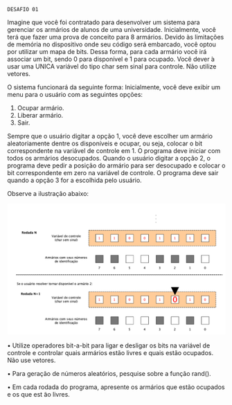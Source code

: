     DESAFIO 01

Imagine que você foi contratado para desenvolver um sistema para gerenciar os armários de alunos de uma universidade. Inicialmente, você terá que fazer uma prova de conceito para 8 armários. Devido às limitações de memória no dispositivo onde seu código será embarcado, você optou por utilizar um mapa de bits. Dessa forma, para cada armário você irá associar um bit, sendo 0 para disponível e 1 para ocupado. Você dever ́a usar uma UNICA variável do tipo char sem sinal para controle. Não utilize vetores.

O sistema funcionará da seguinte forma: Inicialmente, você deve exibir um menu para o usuário com as seguintes opções:

1. Ocupar armário.
2. Liberar armário.
3. Sair.

Sempre que o usuário digitar a opção 1, você deve escolher um armário aleatoriamente dentre os disponíveis e ocupar, ou seja, colocar o bit correspondente na variável de controle em 1. O programa deve iniciar com todos os armários desocupados. Quando o usuário digitar a opção 2, o programa deve pedir a posição do armário para ser desocupado e colocar o bit correspondente em zero na variável de controle. O programa deve sair quando a opção 3 for a escolhida pelo usuário.

Observe a ilustração abaixo:

![image](image.png)


• Utilize operadores bit-a-bit para ligar e desligar os bits na variável de controle e controlar quais armários estão livres e quais estão ocupados. Não use vetores.

• Para geração de números aleatórios, pesquise sobre a função rand().

• Em cada rodada do programa, apresente os armários que estão ocupados e os que est ̃ao livres.
